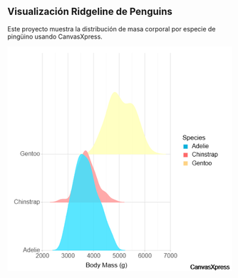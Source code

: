 ## Visualización Ridgeline de Penguins

Este proyecto muestra la distribución de masa corporal por especie de pingüino usando CanvasXpress.

![Gráfico Ridgeline](images/ridgeline_species.png)
